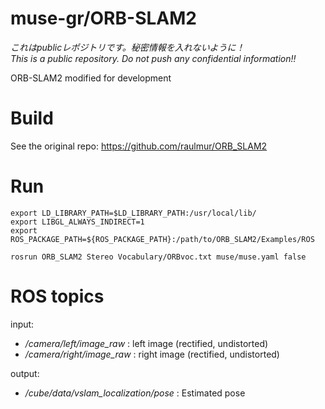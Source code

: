 # muse-gr/ORB-SLAM2
*これはpublicレポジトリです。秘密情報を入れないように！*  
*This is a public repository. Do not push any confidential information!!*

ORB-SLAM2 modified for development

# Build
See the original repo: https://github.com/raulmur/ORB_SLAM2

# Run
```
export LD_LIBRARY_PATH=$LD_LIBRARY_PATH:/usr/local/lib/
export LIBGL_ALWAYS_INDIRECT=1
export ROS_PACKAGE_PATH=${ROS_PACKAGE_PATH}:/path/to/ORB_SLAM2/Examples/ROS

rosrun ORB_SLAM2 Stereo Vocabulary/ORBvoc.txt muse/muse.yaml false
```

# ROS topics
input:  
- */camera/left/image_raw* : left image (rectified, undistorted)
- */camera/right/image_raw* : right image (rectified, undistorted)

output:  
- */cube/data/vslam_localization/pose* : Estimated pose  

